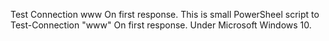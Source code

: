 Test Connection www On first response.
This is small PowerSheel script to Test-Connection "www" On first response. 
Under Microsoft Windows 10.
